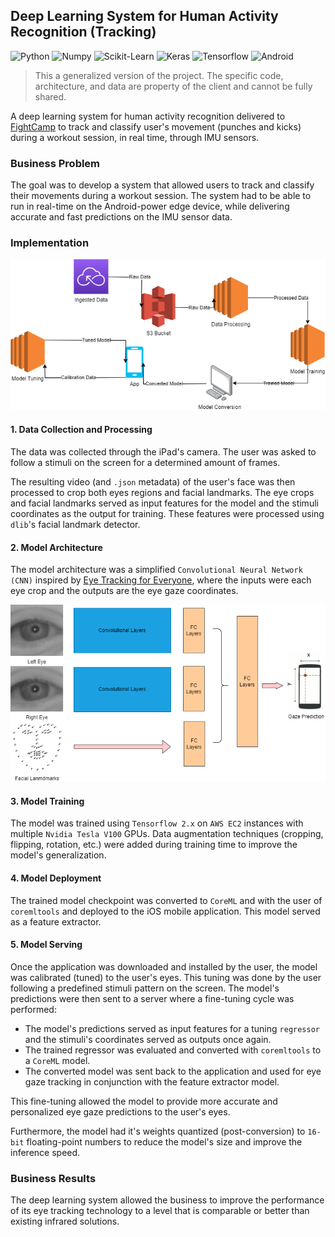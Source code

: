 ## Deep Learning System for Human Activity Recognition (Tracking)

![Python](https://img.shields.io/badge/-Python-000000?style=flat&logo=Python)
![Numpy](https://img.shields.io/badge/-Numpy-000000?style=flat&logo=Numpy)
![Scikit-Learn](https://img.shields.io/badge/-Scikit.Learn-000000?style=flat&logo=Scikit-Learn)
![Keras](https://img.shields.io/badge/-Keras-000000?style=flat&logo=Keras)
![Tensorflow](https://img.shields.io/badge/-Tensorflow-000000?style=flat&logo=Tensorflow)
![Android](https://img.shields.io/badge/Android-3DDC84?logo=android&logoColor=white)

> This a generalized version of the project. The specific code, architecture, and data are property of the client and 
cannot be fully shared.

A deep learning system for human activity recognition delivered to [FightCamp](https://joinfightcamp.com/) to track and classify user's 
movement (punches and kicks) during a workout session, in real time, through IMU sensors.

### Business Problem

The goal was to develop a system that allowed users to track and classify their movements during a workout session. 
The system had to be able to run in real-time on the Android-power edge device, while delivering accurate and fast 
predictions on the IMU sensor data.

### Implementation

<img src="https://github.com/danvargg/danvargg/blob/main/docs/projects/pigio/images/data_flow.png">

#### 1. Data Collection and Processing

The data was collected through the iPad's camera. The user was asked to follow a stimuli on the screen for a determined 
amount of frames.

The resulting video (and `.json` metadata) of the user's face was then processed to crop both eyes regions and facial 
landmarks. The eye crops and facial landmarks served as input features for the model and the stimuli coordinates as 
the output for training. These features were processed using `dlib`'s facial landmark detector.

#### 2. Model Architecture

The model architecture was a simplified `Convolutional Neural Network (CNN)` inspired by [Eye Tracking for Everyone](
https://arxiv.org/abs/1606.05814), where the inputs were each eye crop and the outputs are the eye gaze coordinates.

<img src="https://github.com/danvargg/danvargg/blob/main/docs/projects/pigio/images/nn_arch.png">

#### 3. Model Training

The model was trained using `Tensorflow 2.x` on `AWS EC2` instances with multiple `Nvidia Tesla V100` GPUs.
Data augmentation techniques (cropping, flipping, rotation, etc.) were added during training time to improve the model's generalization.

#### 4. Model Deployment

The trained model checkpoint was converted to `CoreML` and with the user of `coremltools` and deployed to the iOS mobile 
application. This model served as a feature extractor.

#### 5. Model Serving

Once the application was downloaded and installed by the user, the model was calibrated (tuned) to the user's eyes.
This tuning was done by the user following a predefined stimuli pattern on the screen. The model's predictions were then 
sent to a server where a fine-tuning cycle was performed:

- The model's predictions served as input features for a tuning `regressor` and the stimuli's coordinates served as 
outputs once again. 
- The trained regressor was evaluated and converted with `coremltools` to a `CoreML` model.
- The converted model was sent back to the application and used for eye gaze tracking in conjunction with the feature 
extractor model.

This fine-tuning allowed the model to provide more accurate and personalized eye gaze predictions to the user's eyes.

Furthermore, the model had it's weights quantized (post-conversion) to `16-bit` floating-point numbers to reduce the model's size and 
improve the inference speed.

### Business Results

The deep learning system allowed the business to improve the performance of its eye  tracking technology to a level 
that is comparable or better than existing infrared solutions.
